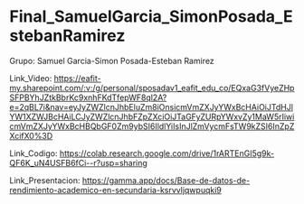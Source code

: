 # Final_SamuelGarcia_SimonPosada_EstebanRamirez
Grupo: Samuel Garcia-Simon Posada-Esteban Ramirez

Link_Video: https://eafit-my.sharepoint.com/:v:/g/personal/sposadav1_eafit_edu_co/EQxaG3fVyeZHpSFPBYhJZtkBbrKc9xnhFKdTfepWF8ql2A?e=2qBL7i&nav=eyJyZWZlcnJhbEluZm8iOnsicmVmZXJyYWxBcHAiOiJTdHJlYW1XZWJBcHAiLCJyZWZlcnJhbFZpZXciOiJTaGFyZURpYWxvZy1MaW5rIiwicmVmZXJyYWxBcHBQbGF0Zm9ybSI6IldlYiIsInJlZmVycmFsTW9kZSI6InZpZXcifX0%3D

Link_Codigo: https://colab.research.google.com/drive/1rARTEnGI5g9k-QF6K_uN4USFB6fCi--r?usp=sharing

Link_Presentacion: https://gamma.app/docs/Base-de-datos-de-rendimiento-academico-en-secundaria-ksrvvljqwpuqki9
